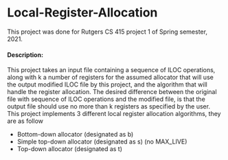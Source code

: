 # Local-Register-Allocation
<p>
This project was done for Rutgers CS 415 project 1 of Spring semester, 2021.
</p>
<h4>Description:</h4>
<p>	This project takes an input file containing a sequence of ILOC operations,
	along with k a number of registers for the assumed allocator that will use
	the output modified ILOC file by this project, and the algorithm that will
	handle the register allocation. The desired difference between the original
	file with sequence of ILOC operations and the modified file, is that the
	output file should use no more than k registers as specified by the user.
	This project implements 3 different local register allocation algorithms,
	they are as follow
</p>
<ul>
	<li>Bottom-down allocator (designated as b)</li>
	<li>Simple top-down allocator (designated as s) (no MAX_LIVE)</li>
	<li>Top-down allocator (designated as t)</li>
</ul>
	

